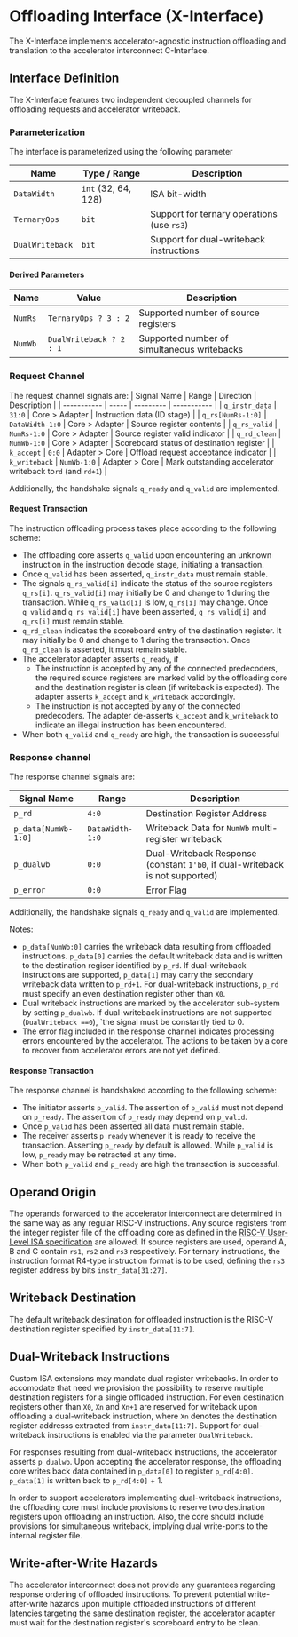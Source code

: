 # Offloading Interface (X-Interface)
The X-Interface implements accelerator-agnostic instruction offloading and translation to the accelerator interconnect C-Interface.

## Interface Definition
The X-Interface features two independent decoupled channels for offloading requests and accelerator writeback.

### Parameterization
The interface is parameterized using the following parameter

| Name               | Type / Range        | Description                                      |
| ------------------ | ------------------- | ------------------------------------------------ |
| `DataWidth`        | `int` (32, 64, 128) | ISA bit-width                                    |
| `TernaryOps`       | `bit`               | Support for ternary operations (use `rs3`)       |
| `DualWriteback`    | `bit`               | Support for dual-writeback instructions          |

#### Derived Parameters
| Name    | Value                   | Description                                 |
| ----    | -----                   | -----------                                 |
| `NumRs` | `TernaryOps ? 3 : 2`    | Supported number of source registers        |
| `NumWb` | `DualWriteback ? 2 : 1` | Supported number of simultaneous writebacks |


### Request Channel
The request channel signals are:
| Signal Name       | Range           | Direction      | Description                                                 |
| -----------       | -----           | ---------      | -----------                                                 |
| `q_instr_data`    | `31:0`          | Core > Adapter | Instruction data (ID stage)                                 |
| `q_rs[NumRs-1:0]` | `DataWidth-1:0` | Core > Adapter | Source register contents                                    |
| `q_rs_valid`      | `NumRs-1:0`     | Core > Adapter | Source register valid indicator                             |
| `q_rd_clean`      | `NumWb-1:0`     | Core > Adapter | Scoreboard status of destination register                   |
| `k_accept`        | `0:0`           | Adapter > Core | Offload request acceptance indicator                        |
| `k_writeback`     | `NumWb-1:0`     | Adapter > Core | Mark outstanding accelerator writeback to`rd` (and `rd+1`)  |

Additionally, the handshake signals `q_ready` and `q_valid` are implemented.

#### Request Transaction
The instruction offloading process takes place according to the following scheme:
- The offloading core asserts `q_valid` upon encountering an unknown instruction in the instruction decode stage, initiating a transaction.
- Once `q_valid` has been asserted, `q_instr_data` must remain stable.
- The signals `q_rs_valid[i]` indicate the status of the source registers `q_rs[i]`.
  `q_rs_valid[i]` may initially be 0 and change to 1 during the transaction.
  While `q_rs_valid[i]` is low, `q_rs[i]` may change.
  Once `q_valid` and `q_rs_valid[i]` have been asserted, `q_rs_valid[i]` and `q_rs[i]` must remain stable.
- `q_rd_clean` indicates the scoreboard entry of the destination register.
  It may initially be 0 and change to 1 during the transaction.
  Once `q_rd_clean` is asserted, it must remain stable.
- The accelerator adapter asserts `q_ready`, if
    - The instruction is accepted by any of the connected predecoders, the required source registers are marked valid by the offloading core and the destination register is clean (if writeback is expected).
      The adapter asserts `k_accept` and `k_writeback` accordingly.
    - The instruction is not accepted by any of the connected predecoders.
      The adapter de-asserts `k_accept` and `k_writeback` to indicate an illegal instruction has been encountered.
- When both `q_valid` and `q_ready` are high, the transaction is successful

### Response channel
The response channel signals are:

| Signal Name         | Range           | Description                                                                    |
| -----------         | -----           | -----------                                                                    |
| `p_rd`              | `4:0`           | Destination Register Address                                                   |
| `p_data[NumWb-1:0]` | `DataWidth-1:0` | Writeback Data for `NumWb` multi-register writeback                            |
| `p_dualwb`          | `0:0`           | Dual-Writeback Response (constant `1'b0`, if dual-writeback is not supported)  |
| `p_error`           | `0:0`           | Error Flag                                                                     |

Additionally, the handshake signals `q_ready` and `q_valid` are implemented.

Notes:
  - `p_data[NumWb:0]` carries the writeback data resulting from offloaded instructions.
    `p_data[0]` carries the default writeback data and is written to the destination regiser identified by `p_rd`.
    If dual-writeback instructions are supported, `p_data[1]` may carry the secondary writeback data written to `p_rd+1`.
    For dual-writeback instructions, `p_rd` must specify an even destination register other than `X0`.
  - Dual writeback instructions are marked by the accelerator sub-system by setting `p_dualwb`.
    If dual-writeback instructions are not supported (`DualWriteback ==0`), `the signal must be constantly tied to 0.
  - The error flag included in the response channel indicates processing errors encountered by the accelerator.
    The actions to be taken by a core to recover from accelerator errors are not yet defined.

#### Response Transaction
The response channel is handshaked according to the following scheme:
- The initiator asserts `p_valid`. The assertion of `p_valid` must not depend on `p_ready`. The assertion of `p_ready` may depend on `p_valid`.
- Once `p_valid` has been asserted all data must remain stable.
- The receiver asserts `p_ready` whenever it is ready to receive the transaction. Asserting `p_ready` by default is allowed. While `p_valid` is low, `p_ready` may be retracted at any time.
- When both `p_valid` and `p_ready` are high the transaction is successful.

## Operand Origin
The operands forwarded to the accelerator interconnect are determined in the same way as any regular RISC-V instructions.
Any source registers from the integer register file of the offloading core as defined in the [RISC-V User-Level ISA specification](https://riscv.org/wp-content/uploads/2017/05/riscv-spec-v2.2.pdf#page=24) are allowed.
If source registers are used, operand A, B and C contain `rs1`, `rs2` and `rs3` respectively.
For ternary instructions, the instruction format R4-type instruction format is to be used, defining the `rs3` register address by bits `instr_data[31:27]`.

## Writeback Destination
The default writeback destination for offloaded instruction is the RISC-V destination register specified by `instr_data[11:7]`.

## Dual-Writeback Instructions
Custom ISA extensions may mandate dual register writebacks.
In order to accomodate that need we provision the possibility to reserve multiple destination registers for a single offloaded instruction.
For even destination registers other than `X0`,  `Xn` and `Xn+1` are reserved for writeback upon offloading a dual-writeback instruction, where `Xn` denotes the destination register addresss extracted from `instr_data[11:7]`.
Support for dual-writeback instructions is enabled via the parameter `DualWriteback`.

For responses resulting from dual-writeback instructions, the accelerator asserts `p_dualwb`.
Upon accepting the accelerator response, the offloading core writes back data contained in `p_data[0]` to register `p_rd[4:0]`.
`p_data[1]` is written back to `p_rd[4:0]` + 1.

In order to support accelerators implementing dual-writeback instructions, the offloading core must include provisions to reserve two destination registers upon offloading an instruction.
Also, the core should include provisions for simultaneous writeback, implying dual write-ports to the internal register file.

## Write-after-Write Hazards
The accelerator interconnect does not provide any guarantees regarding response ordering of offloaded instructions.
To prevent potential write-after-write hazards upon multiple offloaded instructions of different latencies targeting the same destination register, the accelerator adapter must wait for the destination register's scoreboard entry to be clean.
